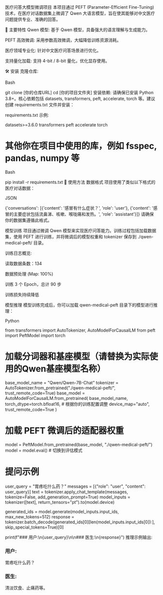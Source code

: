 医疗问答大模型微调项目
本项目通过 PEFT (Parameter-Efficient Fine-Tuning) 技术，在医疗对话数据集上微调了 Qwen 大语言模型，旨在使其能够对中文医疗问题提供专业、准确的回答。

🚀 主要特性
Qwen 模型: 基于 Qwen 模型，具备强大的语言理解与生成能力。

PEFT 高效微调: 采用参数高效微调，大幅降低训练资源消耗。

医疗领域专业化: 针对中文医疗问答场景进行优化。

支持量化加载: 支持 4-bit / 8-bit 量化，优化显存使用。

🛠️ 安装
克隆仓库:

Bash

git clone [你的仓库URL]
cd [你的项目文件夹]
安装依赖:
请确保已安装 Python 3.8+。核心依赖包括 datasets, transformers, peft, accelerate, torch 等。建议创建 requirements.txt 文件并安装：

requirements.txt 示例:

datasets>=3.6.0
transformers
peft
accelerate
torch
# 其他你在项目中使用的库，例如 fsspec, pandas, numpy 等
Bash

pip install -r requirements.txt
🚀 使用方法
数据格式
项目使用了类似以下格式的医疗对话数据：

JSON

{'conversations': [{'content': '感冒有什么症状？', 'role': 'user'}, {'content': '感冒的主要症状包括流鼻涕、咳嗽、喉咙痛和发热。', 'role': 'assistant'}]}
请确保你的数据集遵循此格式。

模型训练
项目通过微调 Qwen 模型来实现医疗问答能力。训练过程包括加载数据集，使用 PEFT 进行训练，并将微调后的模型权重和 tokenizer 保存到 ./qwen-medical-peft/ 目录。

训练日志概览:

读取数据条数：134

数据预处理 (Map: 100%)

训练 3 个 Epoch，总计 90 步

训练损失持续降低

模型推理
模型训练完成后，你可以加载 qwen-medical-peft 目录下的模型进行推理：

Python

from transformers import AutoTokenizer, AutoModelForCausalLM
from peft import PeftModel
import torch

# 加载分词器和基座模型（请替换为实际使用的Qwen基座模型名称）
base_model_name = "Qwen/Qwen-7B-Chat"
tokenizer = AutoTokenizer.from_pretrained("./qwen-medical-peft/", trust_remote_code=True)
base_model = AutoModelForCausalLM.from_pretrained(
    base_model_name,
    torch_dtype=torch.bfloat16, # 根据你的训练配置调整
    device_map="auto",
    trust_remote_code=True
)

# 加载 PEFT 微调后的适配器权重
model = PeftModel.from_pretrained(base_model, "./qwen-medical-peft/")
model = model.eval() # 切换到评估模式

# 提问示例
user_query = "胃疼吃什么药？"
messages = [{"role": "user", "content": user_query}]
text = tokenizer.apply_chat_template(messages, tokenize=False, add_generation_prompt=True)
model_inputs = tokenizer([text], return_tensors="pt").to(model.device)

generated_ids = model.generate(model_inputs.input_ids, max_new_tokens=512)
response = tokenizer.batch_decode(generated_ids[0][len(model_inputs.input_ids[0]):], skip_special_tokens=True)[0]

print(f"### 用户:\n{user_query}\n\n### 医生:\n{response}")
推理示例输出:

### 用户:
胃疼吃什么药？

### 医生:
清淡饮食、止痛药等。
